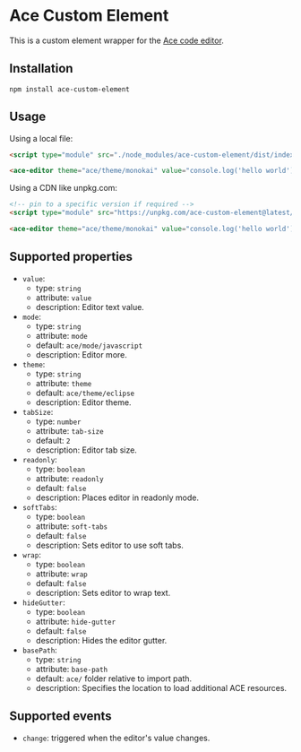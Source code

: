 # Ace Custom Element

This is a custom element wrapper for the [Ace code editor](https://ace.c9.io/).

## Installation

```
npm install ace-custom-element
```

## Usage

Using a local file:

```html
<script type="module" src="./node_modules/ace-custom-element/dist/index.min.js"></script>

<ace-editor theme="ace/theme/monokai" value="console.log('hello world');"></ace-editor>
```

Using a CDN like unpkg.com:

```html
<!-- pin to a specific version if required -->
<script type="module" src="https://unpkg.com/ace-custom-element@latest/dist/index.min.js"></script>

<ace-editor theme="ace/theme/monokai" value="console.log('hello world');"></ace-editor>
```

## Supported properties

- `value`:
  - type: `string`
  - attribute: `value`
  - description: Editor text value.
- `mode`:
  - type: `string`
  - attribute: `mode`
  - default: `ace/mode/javascript`
  - description: Editor more.
- `theme`:
  - type: `string`
  - attribute: `theme`
  - default: `ace/theme/eclipse`
  - description: Editor theme.
- `tabSize`:
  - type: `number`
  - attribute: `tab-size`
  - default: `2`
  - description: Editor tab size.
- `readonly`:
  - type: `boolean`
  - attribute: `readonly`
  - default: `false`
  - description: Places editor in readonly mode.
- `softTabs`:
  - type: `boolean`
  - attribute: `soft-tabs`
  - default: `false`
  - description: Sets editor to use soft tabs.
- `wrap`:
  - type: `boolean`
  - attribute: `wrap`
  - default: `false`
  - description: Sets editor to wrap text.
- `hideGutter`:
  - type: `boolean`
  - attribute: `hide-gutter`
  - default: `false`
  - description: Hides the editor gutter.
- `basePath`:
  - type: `string`
  - attribute: `base-path`
  - default: `ace/` folder relative to import path.
  - description: Specifies the location to load additional ACE resources.

## Supported events

- `change`: triggered when the editor's value changes.
